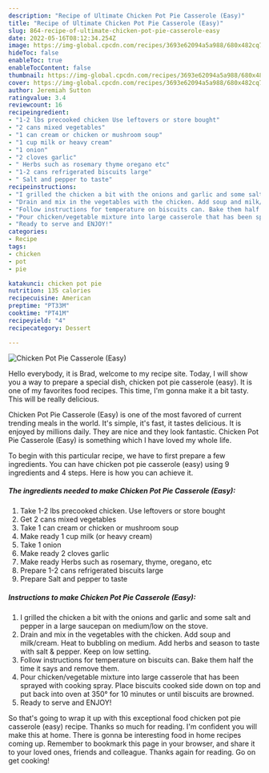 ```yaml
---
description: "Recipe of Ultimate Chicken Pot Pie Casserole (Easy)"
title: "Recipe of Ultimate Chicken Pot Pie Casserole (Easy)"
slug: 864-recipe-of-ultimate-chicken-pot-pie-casserole-easy
date: 2022-05-16T08:12:34.254Z
image: https://img-global.cpcdn.com/recipes/3693e62094a5a988/680x482cq70/chicken-pot-pie-casserole-easy-recipe-main-photo.jpg
hideToc: false
enableToc: true
enableTocContent: false
thumbnail: https://img-global.cpcdn.com/recipes/3693e62094a5a988/680x482cq70/chicken-pot-pie-casserole-easy-recipe-main-photo.jpg
cover: https://img-global.cpcdn.com/recipes/3693e62094a5a988/680x482cq70/chicken-pot-pie-casserole-easy-recipe-main-photo.jpg
author: Jeremiah Sutton
ratingvalue: 3.4
reviewcount: 16
recipeingredient:
- "1-2 lbs precooked chicken Use leftovers or store bought"
- "2 cans mixed vegetables"
- "1 can cream or chicken or mushroom soup"
- "1 cup milk or heavy cream"
- "1 onion"
- "2 cloves garlic"
- " Herbs such as rosemary thyme oregano etc"
- "1-2 cans refrigerated biscuits large"
- " Salt and pepper to taste"
recipeinstructions:
- "I grilled the chicken a bit with the onions and garlic and some salt and pepper in a large saucepan on medium/low on the stove."
- "Drain and mix in the vegetables with the chicken. Add soup and milk/cream. Heat to bubbling on medium. Add herbs and season to taste with salt & pepper. Keep on low setting."
- "Follow instructions for temperature on biscuits can. Bake them half the time it says and remove them."
- "Pour chicken/vegetable mixture into large casserole that has been sprayed with cooking spray. Place biscuits cooked side down on top and put back into oven at 350° for 10 minutes or until biscuits are browned."
- "Ready to serve and ENJOY!"
categories:
- Recipe
tags:
- chicken
- pot
- pie

katakunci: chicken pot pie 
nutrition: 135 calories
recipecuisine: American
preptime: "PT33M"
cooktime: "PT41M"
recipeyield: "4"
recipecategory: Dessert

---
```



![Chicken Pot Pie Casserole (Easy)](https://img-global.cpcdn.com/recipes/3693e62094a5a988/680x482cq70/chicken-pot-pie-casserole-easy-recipe-main-photo.jpg)

Hello everybody, it is Brad, welcome to my recipe site. Today, I will show you a way to prepare a special dish, chicken pot pie casserole (easy). It is one of my favorites food recipes. This time, I'm gonna make it a bit tasty. This will be really delicious.



Chicken Pot Pie Casserole (Easy) is one of the most favored of current trending meals in the world. It's simple, it's fast, it tastes delicious. It is enjoyed by millions daily. They are nice and they look fantastic. Chicken Pot Pie Casserole (Easy) is something which I have loved my whole life.


To begin with this particular recipe, we have to first prepare a few ingredients. You can have chicken pot pie casserole (easy) using 9 ingredients and 4 steps. Here is how you can achieve it.

<!--inarticleads1-->

##### The ingredients needed to make Chicken Pot Pie Casserole (Easy):

1. Take 1-2 lbs precooked chicken. Use leftovers or store bought
1. Get 2 cans mixed vegetables
1. Take 1 can cream or chicken or mushroom soup
1. Make ready 1 cup milk (or heavy cream)
1. Take 1 onion
1. Make ready 2 cloves garlic
1. Make ready  Herbs such as rosemary, thyme, oregano, etc
1. Prepare 1-2 cans refrigerated biscuits large
1. Prepare  Salt and pepper to taste




<!--inarticleads2-->

##### Instructions to make Chicken Pot Pie Casserole (Easy):

1. I grilled the chicken a bit with the onions and garlic and some salt and pepper in a large saucepan on medium/low on the stove.
1. Drain and mix in the vegetables with the chicken. Add soup and milk/cream. Heat to bubbling on medium. Add herbs and season to taste with salt & pepper. Keep on low setting.
1. Follow instructions for temperature on biscuits can. Bake them half the time it says and remove them.
1. Pour chicken/vegetable mixture into large casserole that has been sprayed with cooking spray. Place biscuits cooked side down on top and put back into oven at 350° for 10 minutes or until biscuits are browned.
1. Ready to serve and ENJOY!



So that's going to wrap it up with this exceptional food chicken pot pie casserole (easy) recipe. Thanks so much for reading. I'm confident you will make this at home. There is gonna be interesting food in home recipes coming up. Remember to bookmark this page in your browser, and share it to your loved ones, friends and colleague. Thanks again for reading. Go on get cooking!
